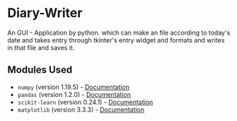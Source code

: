 # Diary-Writer
An GUI - Application by python. which can make an file according to today's date and takes entry through tkinter's entry widget and formats and writes in that file and saves it.

## Modules Used

- `numpy` (version 1.19.5) - [Documentation](https://numpy.org/doc/stable/)
- `pandas` (version 1.2.0) - [Documentation](https://pandas.pydata.org/docs/)
- `scikit-learn` (version 0.24.1) - [Documentation](https://scikit-learn.org/stable/documentation.html)
- `matplotlib` (version 3.3.3) - [Documentation](https://matplotlib.org/contents.html)
